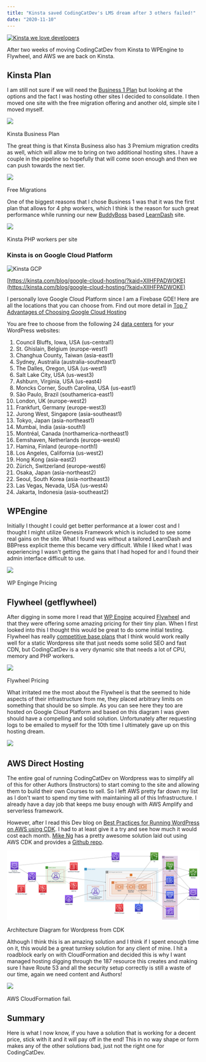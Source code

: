 ```yaml
---
title: "Kinsta saved CodingCatDev's LMS dream after 3 others failed!"
date: "2020-11-10"
---
```


[![Kinsta we love developers](https://res.cloudinary.com/ajonp/images/v1605119203/ccd-cloudinary/600x300-developers-light/600x300-developers-light.jpg)](https://kinsta.com?kaid=XIIHFPADWOKE)

After two weeks of moving CodingCatDev from Kinsta to WPEngine to Flywheel, and AWS we are back on Kinsta.

## Kinsta Plan

I am still not sure if we will need the [Business 1 Plan](https://kinsta.com/plans/) but looking at the options and the fact I was hosting other sites I decided to consolidate. I then moved one site with the free migration offering and another old, simple site I moved myself.

[![](https://res.cloudinary.com/ajonp/images/w_1024,h_681,c_scale/v1604999580/ccd-cloudinary/image_1693464a5/image-1024x681.png)](https://kinsta.com/plans/?kaid=XIIHFPADWOKE)

Kinsta Business Plan

The great thing is that Kinsta Business also has 3 Premium migration credits as well, which will allow me to bring on two additional hosting sites. I have a couple in the pipeline so hopefully that will come soon enough and then we can push towards the next tier.

[![](https://res.cloudinary.com/ajonp/images/v1604999845/ccd-cloudinary/image_1696b0d3e/image_1696b0d3e.png)](https://kinsta.com/knowledgebase/wordpress-migrations/?kaid=XIIHFPADWOKE)

Free Migrations

One of the biggest reasons that I chose Business 1 was that it was the first plan that allows for 4 php workers, which I think is the reason for such great performance while running our new [BuddyBoss](https://www.buddyboss.com/) based [LearnDash](https://learndash.idevaffiliate.com/976.html) site.

[![](https://res.cloudinary.com/ajonp/images/w_1024,h_566,c_scale/v1604999581/ccd-cloudinary/image-1_169428277/image-1-1024x566.png)](https://kinsta.com/plans/?kaid=XIIHFPADWOKE)

Kinsta PHP workers per site

### Kinsta is on Google Cloud Platform

![Kinsta GCP](https://res.cloudinary.com/ajonp/images/v1605119727/ccd-cloudinary/300x600-optimized-dark/300x600-optimized-dark.jpg)

[https://kinsta.com/blog/google-cloud-hosting/?kaid=XIIHFPADWOKE](https://kinsta.com/blog/google-cloud-hosting/?kaid=XIIHFPADWOKE)

I personally love Google Cloud Platform since I am a Firebase GDE! Here are all the locations that you can choose from. Find out more detail in [Top 7 Advantages of Choosing Google Cloud Hosting](https://kinsta.com/blog/google-cloud-hosting/?kaid=XIIHFPADWOKE)

You are free to choose from the following 24 [data centers](https://kinsta.com/knowledgebase/best-data-center/) for your WordPress websites:

1. Council Bluffs, Iowa, USA (us-central1)
2. St. Ghislain, Belgium (europe-west1)
3. Changhua County, Taiwan (asia-east1)
4. Sydney, Australia (australia-southeast1)
5. The Dalles, Oregon, USA (us-west1)
6. Salt Lake City, USA (us-west3)
7. Ashburn, Virginia, USA (us-east4)
8. Moncks Corner, South Carolina, USA (us-east1)
9. São Paulo, Brazil (southamerica-east1)
10. London, UK (europe-west2)
11. Frankfurt, Germany (europe-west3)
12. Jurong West, Singapore (asia-southeast1)
13. Tokyo, Japan (asia-northeast1)
14. Mumbai, India (asia-south1)
15. Montréal, Canada (northamerica-northeast1)
16. Eemshaven, Netherlands (europe-west4)
17. Hamina, Finland (europe-north1)
18. Los Angeles, California (us-west2)
19. Hong Kong (asia-east2)
20. Zürich, Switzerland (europe-west6)
21. Osaka, Japan (asia-northeast2)
22. Seoul, South Korea (asia-northeast3)
23. Las Vegas, Nevada, USA (us-west4)
24. Jakarta, Indonesia (asia-southeast2)

## WPEngine

Initially I thought I could get better performance at a lower cost and I thought I might utilize Genesis Framework which is included to see some real gains on the site. What I found was without a tailored LearnDash and BBPress explicit theme this became very difficult. While I liked what I was experiencing I wasn't getting the gains that I had hoped for and I found their admin interface difficult to use.

![](https://res.cloudinary.com/ajonp/images/w_874,h_1024,c_scale/v1605001356/ccd-cloudinary/image_169809906/image-874x1024.png)

WP Enginge Pricing

## Flywheel (getflywheel)

After digging in some more I read that [WP Engine](https://wpengine.com/blog/wp-engine-to-acquire-flywheel/) acquired [Flywheel](https://getflywheel.com/) and that they were offering some amazing pricing for their tiny plan. When I first looked into this I thought this would be great to do some initial testing. Flywheel has really [competitive base plans](https://getflywheel.com/pricing/) that I think would work really well for a static Wordpress site that just needs some solid SEO and fast CDN, but CodingCatDev is a very dynamic site that needs a lot of CPU, memory and PHP workers.

![](https://res.cloudinary.com/ajonp/images/w_1024,h_973,c_scale/v1605001549/ccd-cloudinary/image_17002c4f8/image-1024x973.png)

Flywheel Pricing

What irritated me the most about the Flywheel is that the seemed to hide aspects of their infrastructure from me, they placed arbitrary limits on something that should be so simple. As you can see here they too are hosted on Google Cloud Platform and based on this diagram I was given should have a compelling and solid solution. Unfortunately after requesting logs to be emailed to myself for the 10th time I ultimately gave up on this hosting dream.

![](https://res.cloudinary.com/ajonp/images/w_1024,h_971,c_scale/v1605002007/ccd-cloudinary/image_1702c8580/image-1024x971.png)

## AWS Direct Hosting

The entire goal of running CodingCatDev on Wordpress was to simplify all of this for other Authors (Instructors) to start coming to the site and allowing them to build their own Courses to sell. So I left AWS pretty far down my list as I don't want to spend my time with maintaining all of this Infrastructure. I already have a day job that keeps me busy enough with AWS Amplify and serverless framework.  
  
However, after I read this Dev blog on [Best Practices for Running WordPress on AWS using CDK](https://dev.to/aws-builders/best-practices-for-running-wordpress-on-aws-using-cdk-aj9). I had to at least give it a try and see how much it would cost each month. [Mike Ng](https://dev.to/mike_ng) has a pretty awesome solution laid out using AWS CDK and provides a [Github repo](https://github.com/MikletNg/aws-serverless-wordpress).

![architecture-diagram-v2.png](https://github.com/MikletNg/aws-serverless-wordpress/blob/master/doc/architecture-diagram-v2.png?raw=true)

Architecture Diagram for Wordpress from CDK

Although I think this is an amazing solution and I think if I spent enough time on it, this would be a great turnkey solution for any client of mine. I hit a roadblock early on with CloudFormation and decided this is why I want managed hosting digging through the 187 resource this creates and making sure I have Route 53 and all the security setup correctly is still a waste of our time, again we need content and Authors!

![](https://res.cloudinary.com/ajonp/images/w_1024,h_504,c_scale/v1605002760/ccd-cloudinary/image_170447e74/image-1024x504.png)

AWS CloudFormation fail.

## Summary

Here is what I now know, if you have a solution that is working for a decent price, stick with it and it will pay off in the end! This in no way shape or form makes any of the other solutions bad, just not the right one for CodingCatDev.

